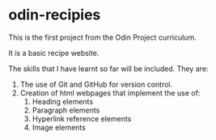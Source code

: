 # odin-recipies

This is the first project from the Odin Project curriculum.

It is a basic recipe website.

The skills that I have learnt so far will be included. They are:
1.  The use of Git and GitHub for version control.
2.  Creation of html webpages that implement the use of:
    1.  Heading elements
    2.  Paragraph elements
    3.  Hyperlink reference elements
    4.  Image elements
